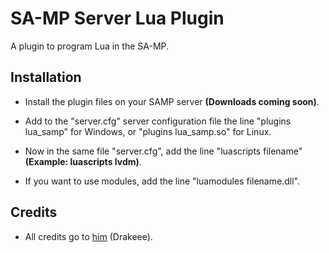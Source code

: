 # SA-MP Server Lua Plugin

A plugin to program Lua in the SA-MP.

## Installation

- Install the plugin files on your SAMP server **(Downloads coming soon)**.

- Add to the "server.cfg" server configuration file the line "plugins lua_samp" for Windows, or "plugins lua_samp.so" for Linux.

- Now in the same file "server.cfg", add the line "luascripts filename" **(Example: luascripts lvdm)**.

- If you want to use modules, add the line "luamodules filename.dll".

## Credits

- All credits go to [him](https://github.com/drakeee) (Drakeee).
